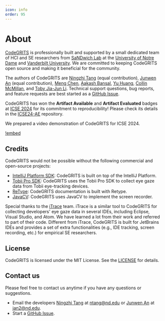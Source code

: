 ```yaml
---
icon: info
order: 95
---
```


# About

[CodeGRITS](https://codegrits.github.io/CodeGRITS/) is professionally built and supported by a small dedicated team of
HCI and SE researchers from [SaNDwich Lab](https://toby.li/) at the [University of Notre Dame](https://www.nd.edu/)
and [Vanderbilt University](https://www.vanderbilt.edu/).
We are committed to keeping CodeGRITS open source and making it beneficial for the community.

The authors of CodeGRITS are [Ningzhi Tang](https://nztang.com/) (equal contribution),
[Junwen An](https://wanteatfruit.github.io/) (equal contribution),
[Meng Chen](https://casardo-chen.github.io/), [Aakash Bansal](https://aakashba.github.io/),
[Yu Huang](https://yuhuang-lab.github.io/), [Collin McMillan](https://sdf.org/~cmc/),
and [Toby Jia-Jun Li](https://toby.li/). Technical support questions, bug reports, and feature requests are best started
as a [GitHub Issue](https://github.com/codegrits/CodeGRITS/issues).

CodeGRITS has won the **Artifact Available** and **Artifact Evaluated** badges at
[ICSE 2024](https://conf.researchr.org/details/icse-2024/icse-2024-artifact-evaluation/49/CodeGRITS-A-Research-Toolkit-for-Developer-Behavior-and-Eye-Tracking-in-IDE)
for its commitment to reproducibility! Please check its details in the [ICSE24-AE](https://github.com/codegrits/ICSE24-AE) repository.

We prepared a video demonstration of CodeGRITS for ICSE 2024.

[!embed](https://www.youtube.com/embed/d-YsJfW2NMI)

## Credits

CodeGRITS would not be possible without the following commercial and open-source projects:

- [IntelliJ Platform SDK](https://plugins.jetbrains.com/docs/intellij/welcome.html): CodeGRITS is built on top of the
  IntelliJ Platform.
- [Tobii Pro SDK](https://www.tobii.com/products/software/applications-and-developer-kits/tobii-pro-sdk/): CodeGRITS
  uses the Tobii Pro SDK to collect eye gaze data from Tobii eye-tracking devices.
- [ReType](https://retype.com/): CodeGRITS documentation is built with Retype.
- [JavaCV](http://bytedeco.org/): CodeGRITS uses JavaCV to implement the screen recorder.

Special thanks to the [iTrace](https://www.i-trace.org/) team. iTrace is a similar tool to CodeGRITS for collecting
developers' eye gaze data in several IDEs, including Eclipse, Visual Studio, and Atom. We have learned a lot from their
work and referred to part of their code. Different from iTrace, CodeGRITS is built for JetBrains IDEs and provides a
set of extra functionalities (e.g., IDE tracking, screen recording, etc.) for empirical SE researchers.

## License

CodeGRITS is licensed under the MIT License. See the [LICENSE](license.md) for details.

## Contact us

Please feel free to contact us anytime if you have any questions or suggestions.

- Email the developers [Ningzhi Tang](https://nztang.com/) at ntang@nd.edu
  or [Junwen An](https://wanteatfruit.github.io/) at jan2@nd.edu.
- Start a [GitHub Issue](https://github.com/codegrits/CodeGRITS/issues).